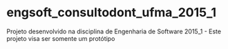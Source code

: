 # engsoft_consultodont_ufma_2015_1
Projeto desenvolvido na disciplina de Engenharia de Software 2015_1 - Este projeto visa ser somente um protótipo

